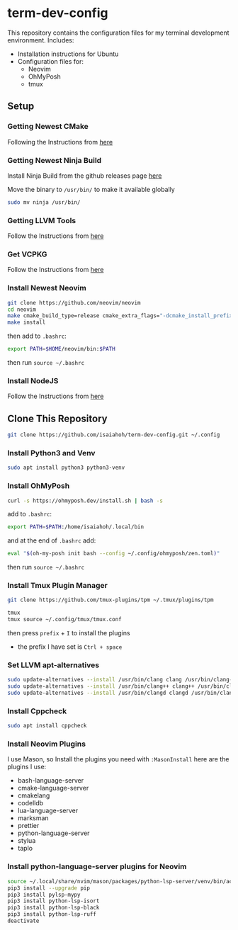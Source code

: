 # term-dev-config

This repository contains the configuration files for my terminal development environment. Includes:

- Installation instructions for Ubuntu
- Configuration files for:
  - Neovim
  - OhMyPosh
  - tmux

## Setup

### Getting Newest CMake

Following the Instructions from [here](https://apt.kitware.com/)

### Getting Newest Ninja Build

Install Ninja Build from the github releases page [here](https://github.com/ninja-build/ninja/releases)

Move the binary to `/usr/bin/` to make it available globally

```bash
sudo mv ninja /usr/bin/
```

### Getting LLVM Tools

Follow the Instructions from [here](https://apt.llvm.org/)

### Get VCPKG

Follow the Instructions from [here](https://learn.microsoft.com/en-us/vcpkg/get_started/get-started?pivots=shell-bash)

### Install Newest Neovim

```bash
git clone https://github.com/neovim/neovim
cd neovim
make cmake_build_type=release cmake_extra_flags="-dcmake_install_prefix=$home/neovim"
make install
```

then add to `.bashrc`:

```bash
export PATH=$HOME/neovim/bin:$PATH
```

then run `source ~/.bashrc`

### Install NodeJS

Follow the Instructions from [here](https://github.com/nodesource/distributions)

## Clone This Repository

```bash
git clone https://github.com/isaiahoh/term-dev-config.git ~/.config
```

### Install Python3 and Venv

```bash
sudo apt install python3 python3-venv
```

### Install OhMyPosh

```bash
curl -s https://ohmyposh.dev/install.sh | bash -s
```

add to `.bashrc`:

```bash
export PATH=$PATH:/home/isaiahoh/.local/bin
```

and at the end of `.bashrc` add:

```bash
eval "$(oh-my-posh init bash --config ~/.config/ohmyposh/zen.toml)"
```

then run `source ~/.bashrc`

### Install Tmux Plugin Manager

```bash
git clone https://github.com/tmux-plugins/tpm ~/.tmux/plugins/tpm

tmux
tmux source ~/.config/tmux/tmux.conf
```

then press `prefix` + `I` to install the plugins

- the prefix I have set is `Ctrl + space`

### Set LLVM apt-alternatives

```bash
sudo update-alternatives --install /usr/bin/clang clang /usr/bin/clang-<version> 100
sudo update-alternatives --install /usr/bin/clang++ clang++ /usr/bin/clang++-<version> 100
sudo update-alternatives --install /usr/bin/clangd clangd /usr/bin/clangd-<version> 100
```

### Install Cppcheck

```bash
sudo apt install cppcheck
```

### Install Neovim Plugins

I use Mason, so Install the plugins you need with `:MasonInstall`
here are the plugins I use:

- bash-language-server
- cmake-language-server
- cmakelang
- codelldb
- lua-language-server
- marksman
- prettier
- python-language-server
- stylua
- taplo

### Install python-language-server plugins for Neovim

```bash
source ~/.local/share/nvim/mason/packages/python-lsp-server/venv/bin/activate
pip3 install --upgrade pip
pip3 install pylsp-mypy
pip3 install python-lsp-isort
pip3 install python-lsp-black
pip3 install python-lsp-ruff
deactivate
```
